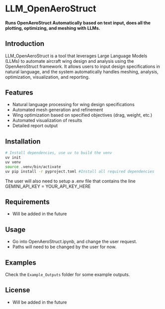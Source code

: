 # LLM_OpenAeroStruct

#### Runs OpenAeroStruct Automatically based on text input, does all the plotting, optimizing, and meshing with LLMs.

## Introduction
LLM_OpenAeroStruct is a tool that leverages Large Language Models (LLMs) to automate aircraft wing design and analysis using the OpenAeroStruct framework. It allows users to input design specifications in natural language, and the system automatically handles meshing, analysis, optimization, visualization, and reporting.

## Features
- Natural language processing for wing design specifications
- Automated mesh generation and refinement
- Wing optimization based on specified objectives (drag, weight, etc.)
- Automated visualization of results
- Detailed report output

## Installation
```bash
# Install dependencies, use uv to build the venv
uv init
uv venv
source .venv/bin/activate
uv pip install -r pyproject.toml #Install all required dependencies
```
The user will also need to setup a .env file that contains the line
GEMINI_API_KEY = YOUR_API_KEY_HERE

## Requirements
- Will be added in the future

## Usage
- Go into OpenAeroStruct.ipynb, and change the user request.
- Paths will need to be changed by the user for now.

## Examples
Check the `Example_Outputs` folder for some example outputs.

## License
- Will be added in the future